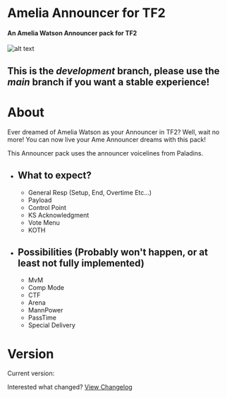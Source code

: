 # Amelia Announcer for TF2
#### An Amelia Watson Announcer pack for TF2

![alt text](https://static.wikia.nocookie.net/axl-univers-world/images/c/c9/Smol_Ame.png)

## **This is the _development_ branch, please use the _main_ branch if you want a stable experience!**

# About
Ever dreamed of Amelia Watson as your Announcer in TF2? Well, wait no more! You can now live your Ame Announcer dreams with this pack!

This Announcer pack uses the announcer voicelines from Paladins.

  - ## What to expect?
    - General Resp (Setup, End, Overtime Etc...)
    - Payload
    - Control Point
    - KS Acknowledgment
    - Vote Menu
    - KOTH
  - ## Possibilities (Probably won't happen, or at least not fully implemented)
    - MvM
    - Comp Mode
    - CTF
    - Arena
    - MannPower
    - PassTime
    - Special Delivery
# Version

Current version:

Interested what changed? [View Changelog](https://github.com/t0-ot/Amelia-Announcer-for-TF2/blob/main/Changelog.md)

